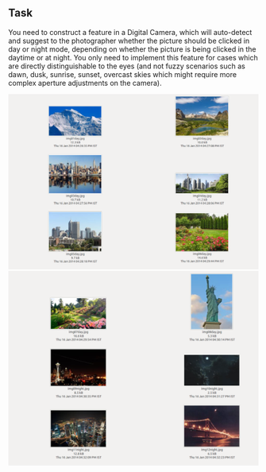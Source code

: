 ## Task
You need to construct a feature in a Digital Camera, which will auto-detect and suggest to the photographer whether the picture should be clicked in day or night mode, depending on whether the picture is being clicked in the daytime or at night. You only need to implement this feature for cases which are directly distinguishable to the eyes (and not fuzzy scenarios such as dawn, dusk, sunrise, sunset, overcast skies which might require more complex aperture adjustments on the camera).  

<img src="prob01.png" />

<img src="prob02.png" />